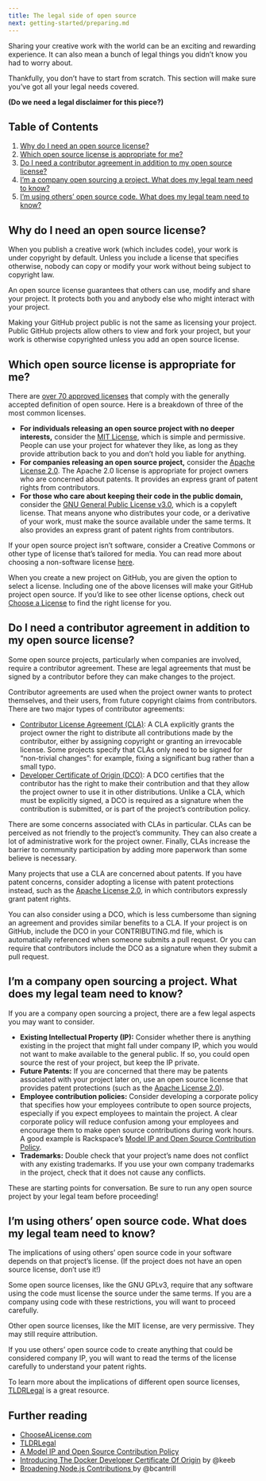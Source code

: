 ```yaml
---
title: The legal side of open source
next: getting-started/preparing.md
---
```


Sharing your creative work with the world can be an exciting and rewarding experience. It can also mean a bunch of legal things you didn’t know you had to worry about.

Thankfully, you don’t have to start from scratch. This section will make sure you’ve got all your legal needs covered.

**(Do we need a legal disclaimer for this piece?)**

## Table of Contents

1. [Why do I need an open source license?](#why-do-i-need-an-open-source-license)
2. [Which open source license is appropriate for me?](#which-open-source-license-is-appropriate-for-me)
3. [Do I need a contributor agreement in addition to my open source license?](#do-i-need-a-contributor-agreement-in-addition-to-my-open-source-license)
4. [I’m a company open sourcing a project. What does my legal team need to know?](#im-a-company-open-sourcing-a-project-what-does-my-legal-team-need-to-know)
5. [I’m using others’ open source code. What does my legal team need to know?](#im-using-others-open-source-code-what-does-my-legal-team-need-to-know)

## Why do I need an open source license?

When you publish a creative work (which includes code), your work is under copyright by default. Unless you include a license that specifies otherwise, nobody can copy or modify your work without being subject to copyright law.

An open source license guarantees that others can use, modify and share your project. It protects both you and anybody else who might interact with your project.

Making your GitHub project public is not the same as licensing your project. Public GitHub projects allow others to view and fork your project, but your work is otherwise copyrighted unless you add an open source license.

## Which open source license is appropriate for me?

There are [over 70 approved licenses](https://opensource.org/licenses/alphabetical) that comply with the generally accepted definition of open source. Here is a breakdown of three of the most common licenses.

* **For individuals releasing an open source project with no deeper interests,** consider the [MIT License](http://choosealicense.com/licenses/mit/), which is simple and permissive. People can use your project for whatever they like, as long as they provide attribution back to you and don’t hold you liable for anything.
* **For companies releasing an open source project,** consider the [Apache License 2.0](http://choosealicense.com/licenses/apache-2.0/). The Apache 2.0 license is appropriate for project owners who are concerned about patents. It provides an express grant of patent rights from contributors.
* **For those who care about keeping their code in the public domain,** consider the [GNU General Public License v3.0](http://choosealicense.com/licenses/gpl-3.0/), which is a copyleft license. That means anyone who distributes your code, or a derivative of your work, must make the source available under the same terms. It also provides an express grant of patent rights from contributors.

If your open source project isn’t software, consider a Creative Commons or other type of license that’s tailored for media. You can read more about choosing a non-software license [here](http://choosealicense.com/non-software/).

When you create a new project on GitHub, you are given the option to select a license. Including one of the above licenses will make your GitHub project open source. If you’d like to see other license options, check out [Choose a License](http://choosealicense.com) to find the right license for you.

## Do I need a contributor agreement in addition to my open source license?

Some open source projects, particularly when companies are involved, require a contributor agreement. These are legal agreements that must be signed by a contributor before they can make changes to the project.

Contributor agreements are used when the project owner wants to protect themselves, and their users, from future copyright claims from contributors. There are two major types of contributor agreements:

* [Contributor License Agreement (CLA)](https://www.apache.org/licenses/icla.txt): A CLA explicitly grants the project owner the right to distribute all contributions made by the contributor, either by assigning copyright or granting an irrevocable license. Some projects specify that CLAs only need to be signed for “non-trivial changes”: for example, fixing a significant bug rather than a small typo.
* [Developer Certificate of Origin (DCO)](http://developercertificate.org/): A DCO certifies that the contributor has the right to make their contribution and that they allow the project owner to use it in other distributions. Unlike a CLA, which must be explicitly signed, a DCO is required as a signature when the contribution is submitted, or is part of the project’s contribution policy.

There are some concerns associated with CLAs in particular. CLAs can be perceived as not friendly to the project’s community. They can also create a lot of administrative work for the project owner. Finally, CLAs increase the barrier to community participation by adding more paperwork than some believe is necessary.

Many projects that use a CLA are concerned about patents. If you have patent concerns, consider adopting a license with patent protections instead, such as the [Apache License 2.0](http://choosealicense.com/licenses/apache-2.0/), in which contributors expressly grant patent rights.

You can also consider using a DCO, which is less cumbersome than signing an agreement and provides similar benefits to a CLA. If your project is on GitHub, include the DCO in your CONTRIBUTING.md file, which is automatically referenced when someone submits a pull request. Or you can require that contributors include the DCO as a signature when they submit a pull request.

## I’m a company open sourcing a project. What does my legal team need to know?

If you are a company open sourcing a project, there are a few legal aspects you may want to consider.

* **Existing Intellectual Property (IP):** Consider whether there is anything existing in the project that might fall under company IP, which you would not want to make available to the general public. If so, you could open source the rest of your project, but keep the IP private.
* **Future Patents:** If you are concerned that there may be patents associated with your project later on, use an open source license that provides patent protections (such as the [Apache License 2.0](http://choosealicense.com/licenses/apache-2.0/)).
* **Employee contribution policies:** Consider developing a corporate policy that specifies how your employees contribute to open source projects, especially if you expect employees to maintain the project. A clear corporate policy will reduce confusion among your employees and encourage them to make open source contributions during work hours. A good example is Rackspace’s [Model IP and Open Source Contribution Policy](https://processmechanics.com/2015/07/23/a-model-ip-and-open-source-contribution-policy/).
* **Trademarks:** Double check that your project’s name does not conflict with any existing trademarks. If you use your own company trademarks in the project, check that it does not cause any conflicts.

These are starting points for conversation. Be sure to run any open source project by your legal team before proceeding!

## I’m using others’ open source code. What does my legal team need to know?

The implications of using others’ open source code in your software depends on that project’s license. (If the project does not have an open source license, don’t use it!)

Some open source licenses, like the GNU GPLv3, require that any software using the code must license the source under the same terms. If you are a company using code with these restrictions, you will want to proceed carefully.

Other open source licenses, like the MIT license, are very permissive. They may still require attribution.

If you use others’ open source code to create anything that could be considered company IP, you will want to read the terms of the license carefully to understand your patent rights.

To learn more about the implications of different open source licenses, [TLDRLegal](https://tldrlegal.com/) is a great resource.

## Further reading

* [ChooseALicense.com](http://choosealicense.com)
* [TLDRLegal](https://tldrlegal.com/)
* [A Model IP and Open Source Contribution Policy](https://processmechanics.com/2015/07/23/a-model-ip-and-open-source-contribution-policy/)
* [Introducing The Docker Developer Certificate Of Origin](https://blog.docker.com/2014/01/docker-code-contributions-require-developer-certificate-of-origin/) by @keeb
* [Broadening Node.js Contributions
](https://www.joyent.com/blog/broadening-node-js-contributions) by @bcantrill
